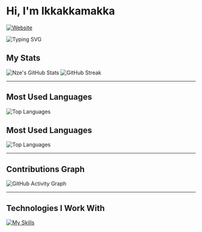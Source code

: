 # Hi, I'm Ikkakkamakka

[![Website](https://img.shields.io/badge/Website-blue?style=flat-square&logo=google-chrome)](erictessers.com)

![Typing SVG](https://readme-typing-svg.herokuapp.com?color=F7CACA&lines=Welcome+to+my+GitHub+profile!;I'm+a+passionate+developer!)

## My Stats

![Nze's GitHub Stats](https://github-readme-stats.vercel.app/api?username=ikkakkamakka&show_icons=true&theme=dark&count_private=true)
![GitHub Streak](https://github-readme-streak-stats.herokuapp.com/?user=ikkakkamakka&theme=dark)

---

## Most Used Languages

![Top Languages](https://github-readme-stats.vercel.app/api/top-langs/?username=ikkakkamakka&langs_count=10&layout=compact&theme=dark)
## Most Used Languages

![Top Languages](https://github-readme-stats.vercel.app/api/top-langs/?username=ikkakkamakka&layout=compact&theme=dark)

---

## Contributions Graph

![GitHub Activity Graph](https://github-readme-activity-graph.cyclic.app/graph?username=ikkakkamakka&theme=react-dark)

---

## Technologies I Work With

[![My Skills](https://skillicons.dev/icons?i=javascript,typescript,html,css,react,nodejs,vue,mysql,mongodb,aws,git,docker,python&theme=dark)](https://skillicons.dev)
